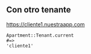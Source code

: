 ## Con otro tenante

https://cliente1.nuestraapp.com
```
Apartment::Tenant.current
#=>
'cliente1'
```
